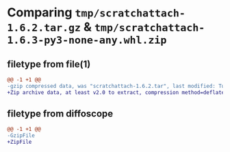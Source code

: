 # Comparing `tmp/scratchattach-1.6.2.tar.gz` & `tmp/scratchattach-1.6.3-py3-none-any.whl.zip`

## filetype from file(1)

```diff
@@ -1 +1 @@
-gzip compressed data, was "scratchattach-1.6.2.tar", last modified: Tue Feb 27 20:09:06 2024, max compression
+Zip archive data, at least v2.0 to extract, compression method=deflate
```

## filetype from diffoscope

```diff
@@ -1 +1 @@
-GzipFile
+ZipFile
```

